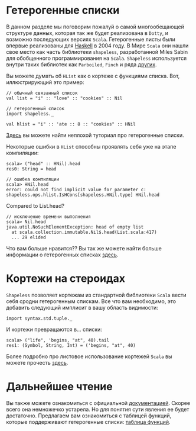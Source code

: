 Гетерогенные списки
===================

В данном разделе мы поговорим пожалуй о самой многообещающей структуре данных,
которая так же будет реализована в `Dotty`, и возможно последующих версиях
`Scala`. Гетерогенные листы были впервые реализованы для
[Haskell][hlists-haskell] в 2004 году. В Мире `Scala` они нашли свое место как
часть библиотеки `shapeless`, разработанной Miles Sabin для обобщенного
программирования на `Scala`. `Shapeless` используется внутри таких библиотек
как `Parboiled`, `Finch` и ряда [других][built-with-shapeless].

Вы можете думать об `HList` как о кортеже с функциями списка. Вот,
иллюстрирующий это пример:

    // обычный связанный список
    val list = "i" :: "love" :: "cookies" :: Nil

    // гетерогенный список
    import shapeless._

    val hlist = "i" :: 'ate :: 8 :: "cookies" :: HNil

[Здесь][hlist-tutorial] вы можете найти неплохой туториал про гетерогенные
списки.

Некоторые ошибки в `HList` способны проявлять себя уже на этапе компиляции:

    scala> ("head" :: HNil).head
    res0: String = head

    // ошибка компиляции
    scala> HNil.head
    error: could not find implicit value for parameter c:
    shapeless.ops.hlist.IsHCons[shapeless.HNil.type] HNil.head

Compared to List.head?

    // исключение времени выполнения
    scala> Nil.head
    java.util.NoSuchElementException: head of empty list
      at scala.collection.immutable.Nil$.head(List.scala:417)
      ... 29 elided

Что вам больше нравится??
Вы так же можете найти больше информации о гетерогенных списках
[здесь][hlist-tutorial-2].


Кортежи на стероидах
====================
`Shapeless` позволяет кортежам из стандартной библиотеки `Scala` вести себя
сродни гетерогенным спискам. Все что вам необходимо, это добавить следующий
имплисит в вашу область видимости:

    import syntax.std.tuple._

И кортежи превращаются в... списки:

    scala> ("life", 'begins, "at", 40).tail
    res1: (Symbol, String, Int) = ('begins, "at", 40)

Более подробно про листовое использование кортежей `Scala` вы можете прочесть
[здесь][tuples-as-hlists].


Дальнейшее чтение
=================
Вы также можете ознакомиться с официальной [документацией][old-doc]. Скорее
всего она немножечко устарела. Но для понятия сути явления ее будет достаточно.
Предлагаем вам ознакомиться с таблицей функций, которые поддерживают
гетерогенные списки: [таблица функций][hlist-fun-table].

[hlists-haskell]: http://hackage.haskell.org/package/HList
[hlist-builders]: http://ivanyu.me/blog/2016/01/11/type-safe-query-builders-in-scala-revisited-shapeless/
[built-with-shapeless]: https://github.com/milessabin/shapeless/wiki/Built-with-shapeless
[hlist-tutorial]: http://enear.github.io/2016/04/05/bits-shapeless-1-hlists/
[hlist-tutorial-2]: http://akmetiuk.com/blog/2016/09/30/dissecting-shapeless-hlists.html
[tuples-as-hlists]: https://github.com/milessabin/shapeless/wiki/Feature-overview:-shapeless-2.0.0#hlist-style-operations-on-standard-scala-tuples
[hlist-fun-table]: https://github.com/milessabin/shapeless/wiki/Feature-overview:-shapeless-2.1.0#operations-on-hlistsrecordscoproductsunionstuplesproducts
[old-doc]: https://github.com/milessabin/shapeless/wiki/Feature-overview:-shapeless-2.0.0#heterogenous-lists

